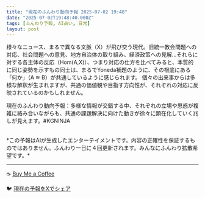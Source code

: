 ```yaml
---
title: "現在のふんわり動向予報 2025-07-02 19:48"
date: "2025-07-02T19:48:40.000Z"
tags: [ふんわり予報, AI占い, 日常]
layout: post
---
```


様々なニュース、まるで異なる文脈（X）が飛び交う現代。旧統一教会問題への対応、社会問題への意見、地方自治体の取り組み、経済政策への見解…それらに対する各主体の反応（Hom(A,X)）、つまり対応の仕方を比べてみると、本質的に同じ姿勢を示すもの同士は、まるでYoneda補題のように、その根底にある「何か」（A ≅ B）が共通しているように感じられます。  個々の出来事からは多様な解釈が生まれますが、共通の価値観や目指す方向性が、それぞれの対応に反映されているのかもしれません。


現在のふんわり動向予報：多様な情報が交錯する中、それぞれの立場や思惑が複雑に絡み合いながらも、共通の課題解決に向けた動きが徐々に顕在化していく兆しが見えます。#KGNINJA

<br>
*この予報はAIが生成したエンターテイメントです。内容の正確性を保証するものではありません。ふんわり一日に４回更新されます。みんなにふんわり拡散希望です。*

---
☕️ [Buy Me a Coffee](https://www.buymeacoffee.com/kgninja)

🐦 [現在の予報をXでシェア](https://twitter.com/intent/tweet?text=%E7%8F%BE%E5%9C%A8%E3%81%AE%E3%81%B5%E3%82%93%E3%82%8F%E3%82%8A%E4%BA%88%E5%A0%B1%3A%20%E3%80%8C%E6%A7%98%E3%80%85%E3%81%AA%E3%83%8B%E3%83%A5%E3%83%BC%E3%82%B9%E3%80%81%E3%81%BE%E3%82%8B%E3%81%A7%E7%95%B0%E3%81%AA%E3%82%8B%E6%96%87%E8%84%88%EF%BC%88X%EF%BC%89%E3%81%8C%E9%A3%9B%E3%81%B3%E4%BA%A4%E3%81%86%E7%8F%BE%E4%BB%A3%E3%80%82%E3%80%8D%23KGNINJA%20%E7%B6%9A%E3%81%8D%E3%81%AF%E3%83%96%E3%83%AD%E3%82%B0%E3%81%A7%EF%BC%81%F0%9F%91%87&url=https%3A%2F%2Fkg-ninja.github.io%2FFunwariyoso%2F)

